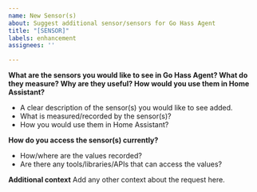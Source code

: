 ```yaml
---
name: New Sensor(s)
about: Suggest additional sensor/sensors for Go Hass Agent
title: "[SENSOR]"
labels: enhancement
assignees: ''

---
```


**What are the sensors you would like to see in Go Hass Agent? What do they measure? Why are they useful? How would you use them in Home Assistant?**
- A clear description of the sensor(s) you would like to see added.
- What is measured/recorded by the sensor(s)? 
- How you would use them in Home Assistant?

**How do you access the sensor(s) currently?**
- How/where are the values recorded?
- Are there any tools/libraries/APIs that can access the values?

**Additional context**
Add any other context about the request here.
